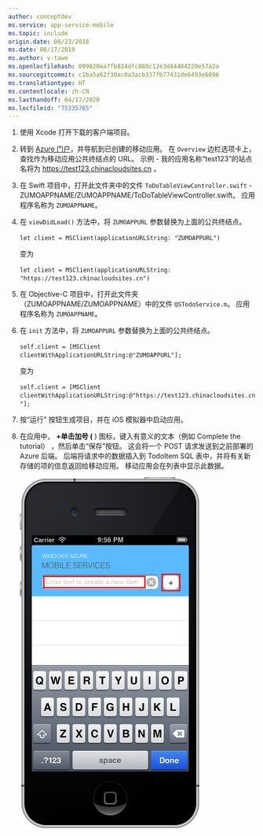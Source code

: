 ```yaml
---
author: conceptdev
ms.service: app-service-mobile
ms.topic: include
origin.date: 08/23/2018
ms.date: 06/17/2019
ms.author: v-tawe
ms.openlocfilehash: 099020ea7fb824dfc880c12e3d44404220e57a2a
ms.sourcegitcommit: c1ba5a62f30ac0a3acb337fb77431de6493e6096
ms.translationtype: HT
ms.contentlocale: zh-CN
ms.lasthandoff: 04/17/2020
ms.locfileid: "75335765"
---
```

1. 使用 Xcode 打开下载的客户端项目。

2. 转到 [Azure 门户](https://portal.azure.cn/)，并导航到已创建的移动应用。 在 `Overview` 边栏选项卡上，查找作为移动应用公共终结点的 URL。 示例 - 我的应用名称“test123”的站点名将为 https://test123.chinacloudsites.cn 。

3. 在 Swift 项目中，打开此文件夹中的文件 `ToDoTableViewController.swift` - ZUMOAPPNAME/ZUMOAPPNAME/ToDoTableViewController.swift。 应用程序名称为 `ZUMOAPPNAME`。

4. 在 `viewDidLoad()` 方法中，将 `ZUMOAPPURL` 参数替换为上面的公共终结点。

    `let client = MSClient(applicationURLString: "ZUMOAPPURL")`

    变为
    
    `let client = MSClient(applicationURLString: "https://test123.chinacloudsites.cn")`
    
5. 在 Objective-C 项目中，打开此文件夹（ZUMOAPPNAME/ZUMOAPPNAME）中的文件 `QSTodoService.m`。 应用程序名称为 `ZUMOAPPNAME`。

6. 在 `init` 方法中，将 `ZUMOAPPURL` 参数替换为上面的公共终结点。

    `self.client = [MSClient clientWithApplicationURLString:@"ZUMOAPPURL"];`

    变为
    
    `self.client = [MSClient clientWithApplicationURLString:@"https://test123.chinacloudsites.cn"];`

7. 按“运行”  按钮生成项目，并在 iOS 模拟器中启动应用。

8. 在应用中， **+单击加号 (** ) 图标，键入有意义的文本（例如 Complete the tutorial）  ，然后单击“保存”按钮。 这会将一个 POST 请求发送到之前部署的 Azure 后端。 后端将请求中的数据插入到 TodoItem SQL 表中，并将有关新存储的项的信息返回给移动应用。 移动应用会在列表中显示此数据。

   ![在 iOS 上运行的快速入门应用](./media/app-service-mobile-ios-quickstart/mobile-quickstart-startup-ios.png)

[Azure portal]: https://portal.azure.cn/
